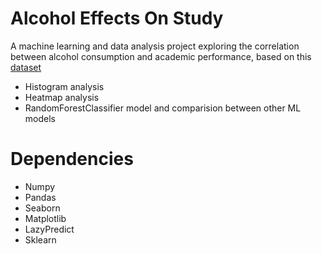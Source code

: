 # Alcohol Effects On Study

A machine learning and data analysis project exploring the correlation between alcohol consumption and academic performance, based on this [dataset](https://www.kaggle.com/datasets/whenamancodes/alcohol-effects-on-study)

 - Histogram analysis
 - Heatmap analysis
 - RandomForestClassifier model and comparision between other ML models

# Dependencies

 - Numpy
 - Pandas
 - Seaborn
 - Matplotlib
 - LazyPredict
 - Sklearn
